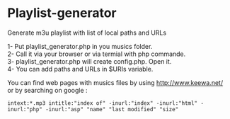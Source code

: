 Playlist-generator
==================

Generate m3u playlist with list of local paths and URLs


1- Put playlist_generator.php in you musics folder.  
2- Call it via your browser or via termial with php commande.  
3- playlist_generator.php will create config.php. Open it.  
4- You can add paths and URLs in $URIs variable.  
  
  
You can find web pages with musics files by using http://www.keewa.net/ or by searching on google :  
```
intext:*.mp3 intitle:"index of" -inurl:"index" -inurl:"html" -inurl:"php" -inurl:"asp" "name" "last modified" "size"
```
